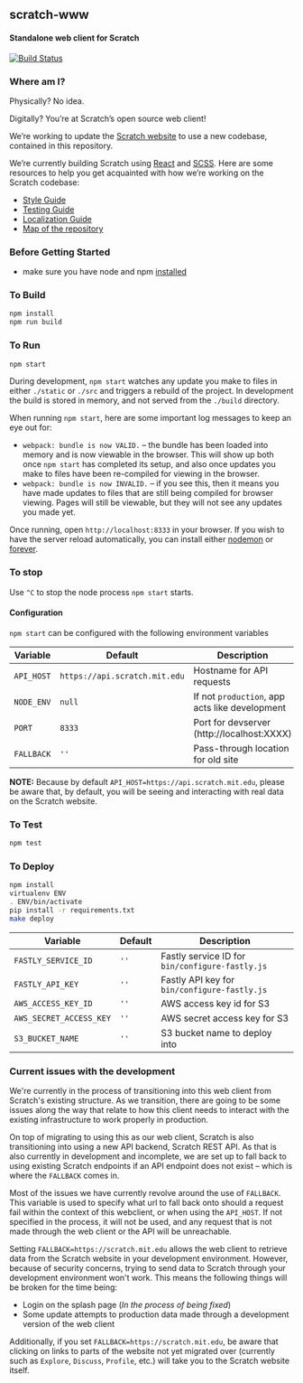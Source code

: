 ## scratch-www
#### Standalone web client for Scratch

[![Build Status](https://travis-ci.org/LLK/scratch-www.svg)](https://travis-ci.org/LLK/scratch-www)

### Where am I?
Physically? No idea.

Digitally? You’re at Scratch’s open source web client! 

We’re working to update the [Scratch website](https://scratch.mit.edu) to use a new codebase, contained in this repository.

We’re currently building Scratch using [React](https://facebook.github.io/react/) and [SCSS](http://sass-lang.com/documentation/file.SASS_REFERENCE.html). Here are some resources to help you get acquainted with how we’re working on the Scratch codebase:

* [Style Guide](https://github.com/LLK/scratch-www/wiki/Style-Guide)
* [Testing Guide](https://github.com/LLK/scratch-www/wiki/Testing-Guide)
* [Localization Guide](https://github.com/LLK/scratch-www/wiki/Localization-Guide)
* [Map of the repository](https://github.com/LLK/scratch-www/wiki/Repo-Map)


### Before Getting Started
* make sure you have node and npm [installed](https://docs.npmjs.com/getting-started/installing-node)

### To Build
```bash
npm install
npm run build
```

### To Run
```bash
npm start
```

During development, `npm start` watches any update you make to files in either `./static` or `./src` and triggers a rebuild of the project.  In development the build is stored in memory, and not served from the `./build` directory.

When running `npm start`, here are some important log messages to keep an eye out for:
* `webpack: bundle is now VALID.` – the bundle has been loaded into memory and is now viewable in the browser. This will show up both once `npm start` has completed its setup, and also once updates you make to files have been re-compiled for viewing in the browser.
* `webpack: bundle is now INVALID.` – if you see this, then it means you have made updates to files that are still being compiled for browser viewing. Pages will still be viewable, but they will not see any updates you made yet.

Once running, open `http://localhost:8333` in your browser. If you wish to have the server reload automatically, you can install either [nodemon](https://github.com/remy/nodemon) or [forever](https://github.com/foreverjs/forever).

### To stop
Use `^C` to stop the node process `npm start` starts. 

#### Configuration

`npm start` can be configured with the following environment variables

| Variable      | Default                               | Description                                    |
| ------------- | ------------------------------------- | ---------------------------------------------- |
| `API_HOST`    | `https://api.scratch.mit.edu`         | Hostname for API requests                      |
| `NODE_ENV`    | `null`                                | If not `production`, app acts like development |
| `PORT`        | `8333`                                | Port for devserver (http://localhost:XXXX)     |
| `FALLBACK`    | `''`                                  | Pass-through location for old site             |

**NOTE:** Because by default `API_HOST=https://api.scratch.mit.edu`, please be aware that, by default, you will be seeing and interacting with real data on the Scratch website.

### To Test
```bash
npm test
```

### To Deploy
```bash
npm install
virtualenv ENV
. ENV/bin/activate
pip install -r requirements.txt
make deploy
```

| Variable                | Default | Description                                     |
| ----------------------- | ------- | ----------------------------------------------- |
| `FASTLY_SERVICE_ID`     | `''`    | Fastly service ID for `bin/configure-fastly.js` |
| `FASTLY_API_KEY`        | `''`    | Fastly API key for `bin/configure-fastly.js`    |
| `AWS_ACCESS_KEY_ID`     | `''`    | AWS access key id for S3                        |
| `AWS_SECRET_ACCESS_KEY` | `''`    | AWS secret access key for S3                    |
| `S3_BUCKET_NAME`        | `''`    | S3 bucket name to deploy into                   |


### Current issues with the development
We're currently in the process of transitioning into this web client from Scratch's existing structure. As we transition, there are going to be some issues along the way that relate to how this client needs to interact with the existing infrastructure to work properly in production.

On top of migrating to using this as our web client, Scratch is also transitioning into using a new API backend, Scratch REST API. As that is also currently in development and incomplete, we are set up to fall back to using existing Scratch endpoints if an API endpoint does not exist – which is where the `FALLBACK` comes in.

Most of the issues we have currently revolve around the use of `FALLBACK`. This variable is used to specify what url to fall back onto should a request fail within the context of this webclient, or when using the `API_HOST`. If not specified in the process, it will not be used, and any request that is not made through the web client or the API will be unreachable.

Setting `FALLBACK=https://scratch.mit.edu` allows the web client to retrieve data from the Scratch website in your development environment. However, because of security concerns, trying to send data to Scratch through your development environment won't work. This means the following things will be broken for the time being:
* Login on the splash page (*In the process of being fixed*)
* Some update attempts to production data made through a development version of the web client

Additionally, if you set `FALLBACK=https://scratch.mit.edu`, be aware that clicking on links to parts of the website not yet migrated over (currently such as `Explore`, `Discuss`, `Profile`, etc.) will take you to the Scratch website itself.
